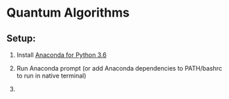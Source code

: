 # Quantum Algorithms

## Setup:

1. Install [Anaconda for Python 3.6](https://www.continuum.io/downloads)

2. Run Anaconda prompt (or add Anaconda dependencies to PATH/bashrc to run in native terminal)

3. 
